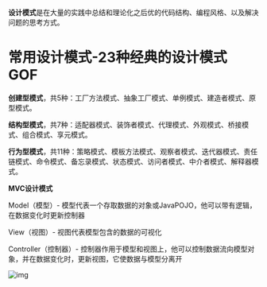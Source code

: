 **设计模式**是在大量的实践中总结和理论化之后优的代码结构、编程风格、以及解决问题的思考方式。

# 常用设计模式-23种经典的设计模式 GOF

**创建型模式**，共5种：工厂方法模式、抽象工厂模式、单例模式、建造者模式、原型模式。

**结构型模式**，共7种：适配器模式、装饰者模式、代理模式、外观模式、桥接模式、组合模式、享元模式。

**行为型模式**，共11种：策略模式、模板方法模式、观察者模式、迭代器模式、责任链模式、命令模式、备忘录模式、状态模式、访问者模式、中介者模式、解释器模式。

**MVC设计模式**

Model（模型）- 模型代表一个存取数据的对象或JavaPOJO，他可以带有逻辑，在数据变化时更新控制器

View（视图）- 视图代表模型包含的数据的可视化

Controller（控制器）- 控制器作用于模型和视图上，他可以控制数据流向模型对象，并在数据变化时，更新视图，它使数据与模型分离开

![img](https://gitee.com/yh-gh/img-bed/raw/master/202109181328527.png)